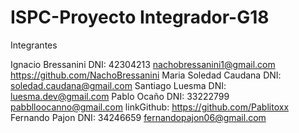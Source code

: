# ISPC-Proyecto Integrador-G18

Integrantes

Ignacio Bressanini             DNI: 42304213                      nachobressanini1@gmail.com     https://github.com/NachoBressanini
Maria Soledad Caudana          DNI:                               soledad.caudana@gmail.com
Santiago Luesma                DNI:                               luesma.dev@gmail.com
Pablo Ocaño                    DNI: 33222799                      pabblloocanno@gmail.com                    linkGithub: https://github.com/Pablitoxx 
Fernando Pajon                 DNI: 34246659                      fernandopajon06@gmail.com      
